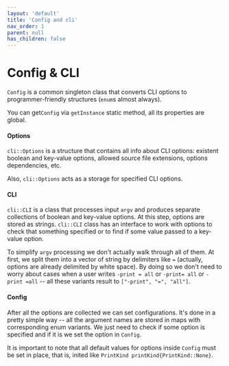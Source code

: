 ```yaml
---
layout: 'default'
title: 'Config and cli'
nav_order: 1
parent: null
has_children: false
---
```


# Config & CLI

`Config` is a common singleton class that converts CLI options to programmer-friendly structures (`enum`s almost
always).

You can get`Config` via `getInstance` static method, all its properties are global.

#### Options

`cli::Options` is a structure that contains all info about CLI options: existent boolean and key-value options, allowed
source file extensions, options dependencies, etc.

Also, `cli::Options` acts as a storage for specified CLI options.

#### CLI

`cli::CLI` is a class that processes input `argv` and produces separate collections of boolean and key-value options. At
this step, options are stored as strings. `cli::CLI` class has an interface to work with options to check that something
specified or to find if some value passed to a key-value option.

To simplify `argv` processing we don't actually walk through all of them. At first, we split them into a vector of
string by delimiters like `=` (actually, options are already delimited by white space). By doing so we don't need to
worry about cases when a user writes `-print = all` or `-print= all` or `-print =all` -- all these variants result to
`["-print", "=", "all"]`.

#### Config

After all the options are collected we can set configurations. It's done in a pretty simple way -- all the argument
names are stored in maps with corresponding enum variants. We just need to check if some option is specified and if it
is we set the option in `Config`.

It is important to note that all default values for options inside `Config` must be set in place, that is, inited like
`PrintKind printKind{PrintKind::None}`.
